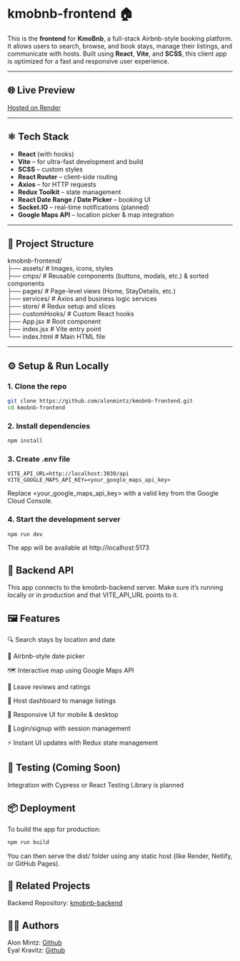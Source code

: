 # kmobnb-frontend 🏠

This is the **frontend** for **KmoBnb**, a full-stack Airbnb-style booking platform. It allows users to search, browse, and book stays, manage their listings, and communicate with hosts. Built using **React**, **Vite**, and **SCSS**, this client app is optimized for a fast and responsive user experience.

---

## 🌐 Live Preview

[Hosted on Render](https://kmobnb.onrender.com/)

---

## ⚛️ Tech Stack

- **React** (with hooks)
- **Vite** – for ultra-fast development and build
- **SCSS** – custom styles
- **React Router** – client-side routing
- **Axios** – for HTTP requests
- **Redux Toolkit** – state management
- **React Date Range / Date Picker** – booking UI
- **Socket.IO** – real-time notifications (planned)
- **Google Maps API** – location picker & map integration

---

## 📁 Project Structure

kmobnb-frontend/  
├── assets/ # Images, icons, styles  
├── cmps/ # Reusable components (buttons, modals, etc.) & sorted components  
├── pages/ # Page-level views (Home, StayDetails, etc.)  
├── services/ # Axios and business logic services  
├── store/ # Redux setup and slices  
├── customHooks/ # Custom React hooks  
├── App.jsx # Root component  
├── index.jsx # Vite entry point  
└── index.html # Main HTML file  

---

## ⚙️ Setup & Run Locally  

### 1. Clone the repo  

```bash
git clone https://github.com/alonmintz/kmobnb-frontend.git
cd kmobnb-frontend
```
### 2. Install dependencies  
```bash
npm install
```
### 3. Create .env file
```env
VITE_API_URL=http://localhost:3030/api
VITE_GOOGLE_MAPS_API_KEY=<your_google_maps_api_key>
```
Replace <your_google_maps_api_key> with a valid key from the Google Cloud Console.

### 4. Start the development server
```bash
npm run dev
```
The app will be available at http://localhost:5173

## 🔗 Backend API  
This app connects to the kmobnb-backend server. Make sure it’s running locally or in production and that VITE_API_URL points to it.  
  
## 🖼 Features  
🔍 Search stays by location and date  

📅 Airbnb-style date picker  

🗺 Interactive map using Google Maps API  

💬 Leave reviews and ratings  

🧾 Host dashboard to manage listings  

📲 Responsive UI for mobile & desktop  

🔐 Login/signup with session management  

⚡️ Instant UI updates with Redux state management  

## 🧪 Testing (Coming Soon)  
Integration with Cypress or React Testing Library is planned  

## 📦 Deployment  
To build the app for production:  

```bash
npm run build
```
You can then serve the dist/ folder using any static host (like Render, Netlify, or GitHub Pages).

## 📌 Related Projects  
Backend Repository: [kmobnb-backend](https://github.com/alonmintz/kmobnb-backend) 

## 🧑‍💻 Authors  
Alon Mintz: [Github](https://github.com/alonmintz)   
Eyal Kravitz: [Github](https://github.com/keyal)  
